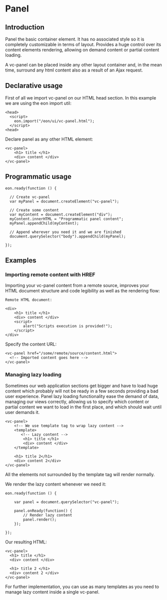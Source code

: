 # Panel

## Introduction

Panel the basic container element. It has no associated style so it is completely customizable in terms of layout. Provides a huge control over its content elements rendering, allowing on demand content or partial content loading.

A vc-panel can be placed inside any other layout container and, in the mean time, surround any html content also as a result of an Ajax request.

## Declarative usage 

First of all we import vc-panel on our HTML head section. In this example we are using the eon import util:

``` [html]
<head>
  <script>
    eon.import("/eon/ui/vc-panel.html");
  </script>
<head>
```
Declare panel as any other HTML element:

``` [html]
<vc-panel>
    <h1> title </h1>
    <div> content </div>
</vc-panel>
```
## Programmatic usage
``` [javascript]
eon.ready(function () {

  // Create vc-panel
  var myPanel = document.createElement("vc-panel");

  // Create some content
  var myContent = document.createElement("div");
  myContent.innerHTML = "Programmatic panel content";
  myPanel.appendChild(myContent);  

  // Append wherever you need it and we are finished
  document.querySelector("body").appendChild(myPanel);

});
```

## Examples
### Importing remote content with HREF

Importing your vc-panel content from a remote source, improves your HTML document structure and code legibility as well as the rendering flow:

``` [html]
Remote HTML document:

<div>
    <h1> title </h1>
    <div> content </div>
    <script>
        alert("Scripts execution is provided!");
    </script>
</div>
```
Specify the content URL:

``` [html]
<vc-panel href="/some/remote/source/content.html">
  <!-- Imported content goes here -->
</vc-panel>
```

### Managing lazy loading

Sometimes our web application sections get bigger and have to load huge content which probably will not be ready in a few seconds providing a bad user experience. Panel lazy loading functionality ease the demand of data, managing our views correctly, allowing us to specify which content or partial content we want to load in the first place, and which should wait until user demands it.

``` [html]
<vc-panel>
    <!-- We use template tag to wrap lazy content -->
    <template>
       <!-- Lazy content -->
        <h1> title </h1>
        <div> content </div>
    </template>

    <h1> title 2</h1>
    <div> content 2</div>
</vc-panel>
```
All the elements not surrounded by the template tag will render normally. 

We render the lazy content whenever we need it:

``` [javascript]
eon.ready(function () {

    var panel = document.querySelector("vc-panel");

    panel.onReady(function() {
        // Render lazy content
        panel.render();
    });

});
```
Our resulting HTML:

``` [html]
<vc-panel>
  <h1> title </h1>
  <div> content </div>
    
  <h1> title 2 </h1>
  <div> content 2 </div>
</vc-panel>
```

For further implementation, you can use as many templates as you need to manage lazy content inside a single vc-panel.